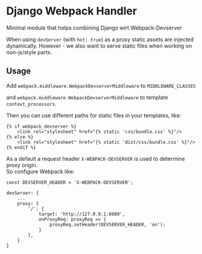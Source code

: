 # Django Webpack Handler

Minimal module that helps combining Django wirt Webpack-Devserver

When using `devServer` (with `hot: true`) as a proxy static assets are injected dynamically. 
However - we also want to serve static files when working on non-js/style parts.


## Usage

Add `webpack.middleware.WebpackDevserverMiddleware` to `MIDDLEWARE_CLASSES`

and `webpack.middleware.WebpackDevserverMiddleware` to template `context_processors`.


Then you can use different paths for static files in your templates, like:

    {% if webpack_devserver %}
        <link rel="stylesheet" href="{% static 'css/bundle.css' %}"/>
    {% else %}
        <link rel="stylesheet" href="{% static 'dist/css/bundle.css' %}"/>
    {% endif %} 


As a default a request header `X-WEBPACK-DEVSERVER` is used to determine proxy origin.  
So configure Webpack like:


    const DEVSERVER_HEADER = 'X-WEBPACK-DEVSERVER';
    
    devServer: {
        ...
        proxy: {
            '/': {
                target: 'http://127.0.0.1:8080',
                onProxyReq: proxyReq => {
                    proxyReq.setHeader(DEVSERVER_HEADER, 'on');
                }
            },
        }
    }
